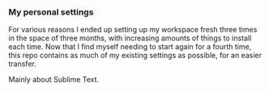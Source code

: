 ### My personal settings

For various reasons I ended up setting up my workspace fresh three times in the space of three months, with increasing amounts of things to install each time. Now that I find myself needing to start again for a fourth time, this repo contains as much of my existing settings as possible, for an easier transfer.

Mainly about Sublime Text.
